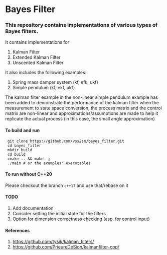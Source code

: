 # Bayes Filter #

### This repository contains implementations of various types of Bayes filters. ###

It contains implementations for
1. Kalman Filter
2. Extended Kalman Filter
3. Unscented Kalman Filter

It also includes the following examples:
1. Spring mass damper system (kf, efk, ukf)
2. Simple pendulum (kf, ekf, ukf)

The kalman filter example in the non-linear simple pendulum example has been added to demonstrate the performance of the kalman filter when the measurement to state space conversion, the process matrix and the control matrix are non-linear and approximations/assumptions are made to help it replicate the actual process (in this case, the small angle approximation)

#### To build and run ####
     git clone https://github.com/vss2sn/bayes_filter.git  
     cd bayes_filter  
     mkdir build  
     cd build  
     cmake .. && make -j  
     ./main # or the examples' executables

#### To run without C++20 ####
Please checkout the branch `c++17` and use that/rebase on it

#### TODO ####
1. Add documentation
2. Consider setting the initial state for the filters
3. Option for dimension correctness checking (esp. for control input)

#### References ####
1. https://github.com/tysik/kalman_filters/
2. https://github.com/PrieureDeSion/kalmanfilter-cpp/
